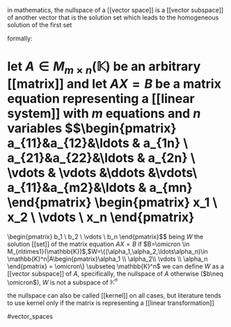 in mathematics, the nullspace of a [[vector space]] is a [[vector subspace]] of another vector that is the solution set which leads to the homogeneous solution of the first set

formally:

let $A\in M_{m\times n}(\mathbb{K})$ be an arbitrary [[matrix]] and let $AX=B$  be a matrix equation representing a [[linear system]] with $m$ equations and $n$ variables $$\begin{pmatrix} a_{11}&a_{12}&\ldots & a_{1n} \\ a_{21}&a_{22}&\ldots & a_{2n} \\ 
\vdots & \vdots &\ddots &\vdots\\
a_{11}&a_{m2}&\ldots & a_{mn} \end{pmatrix}
\begin{pmatrix} x_1 \\ x_2 \\ \vdots \\ x_n \end{pmatrix}
=
\begin{pmatrix} b_1 \\ b_2 \\ \vdots \\ b_n \end{pmatrix}$$
being $W$ the solution [[set]] of the matrix equation $AX=B$
if $B=\omicron \in M_{n\times1}(\mathbb{K})$,$W=\{(\alpha_1,\alpha_2,\ldots\alpha_n)\in \mathbb{K}^n|A\begin{pmatrix}\alpha_1 \\ \alpha_2\\ \vdots \\ \alpha_n \end{pmatrix} = \omicron\} \subseteq \mathbb{K}^n$ 
we can define $W$ as a [[vector subspace]] of $A$, specifically, the nullspace of $A$
otherwise ($b\neq \omicron$), $W$ is not a subspace of $\mathbb{K}^n$

the nullspace can also be called [[kernel]] on all cases, but literature tends to use kernel only if the matrix is representing a [[linear transformation]]

#vector_spaces 